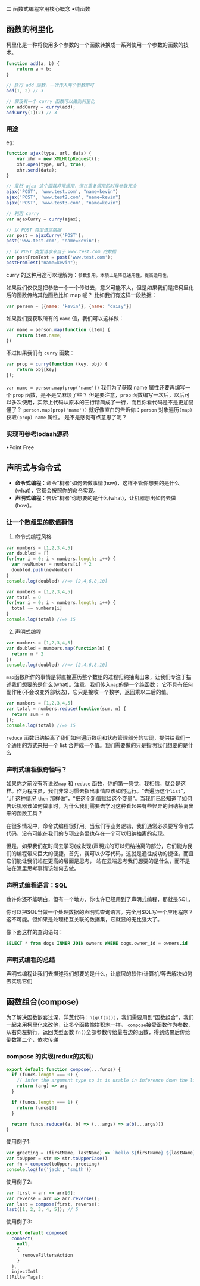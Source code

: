二 函数式编程常用核心概念
•纯函数

## 函数的柯里化

柯里化是一种将使用多个参数的一个函数转换成一系列使用一个参数的函数的技术。

```js
function add(a, b) {
    return a + b;
}

// 执行 add 函数，一次传入两个参数即可
add(1, 2) // 3

// 假设有一个 curry 函数可以做到柯里化
var addCurry = curry(add);
addCurry(1)(2) // 3
```

### 用途
eg:
```js
function ajax(type, url, data) {
    var xhr = new XMLHttpRequest();
    xhr.open(type, url, true);
    xhr.send(data);
}

// 虽然 ajax 这个函数非常通用，但在重复调用的时候参数冗余
ajax('POST', 'www.test.com', "name=kevin")
ajax('POST', 'www.test2.com', "name=kevin")
ajax('POST', 'www.test3.com', "name=kevin")

// 利用 curry
var ajaxCurry = curry(ajax);

// 以 POST 类型请求数据
var post = ajaxCurry('POST');
post('www.test.com', "name=kevin");

// 以 POST 类型请求来自于 www.test.com 的数据
var postFromTest = post('www.test.com');
postFromTest("name=kevin");
```
curry 的这种用途可以理解为：`参数复用。本质上是降低通用性，提高适用性。`

如果我们仅仅是把参数一个一个传进去，意义可能不大，但是如果我们是把柯里化后的函数传给其他函数比如 map 呢？
比如我们有这样一段数据：
```js
var person = [{name: 'kevin'}, {name: 'daisy'}]
```
如果我们要获取所有的 `name` 值，我们可以这样做：
```js
var name = person.map(function (item) {
    return item.name;
})
```
不过如果我们有 `curry` 函数：
```js
var prop = curry(function (key, obj) {
    return obj[key]
});
```
`var name = person.map(prop('name'))`
我们为了获取 name 属性还要再编写一个 `prop` 函数，是不是又麻烦了些？
但是要注意，`prop` 函数编写一次后，以后可以多次使用，实际上代码从原本的三行精简成了一行，而且你看代码是不是更加易懂了？
`person.map(prop('name'))` 就好像直白的告诉你：`person` 对象遍历`(map)`获取`(prop) name` 属性。
是不是感觉有点意思了呢？
### 实现可参考lodash源码

•Point Free

## 声明式与命令式
* **命令式编程**：命令“机器”如何去做事情(how)，这样不管你想要的是什么(what)，它都会按照你的命令实现。
* **声明式编程**：告诉“机器”你想要的是什么(what)，让机器想出如何去做(how)。

### 让一个数组里的数值翻倍
1. 命令式编程风格
```js
var numbers = [1,2,3,4,5]
var doubled = []
for(var i = 0; i < numbers.length; i++) {
  var newNumber = numbers[i] * 2
  doubled.push(newNumber)
}
console.log(doubled) //=> [2,4,6,8,10]
```

```js
var numbers = [1,2,3,4,5]
var total = 0
for(var i = 0; i < numbers.length; i++) {
  total += numbers[i]
}
console.log(total) //=> 15
```

2. 声明式编程
```js
var numbers = [1,2,3,4,5]
var doubled = numbers.map(function(n) {
  return n * 2
})
console.log(doubled) //=> [2,4,6,8,10]
```
`map`函数所作的事情是将直接遍历整个数组的过程归纳抽离出来，让我们专注于描述我们想要的是什么(what)。注意，我们传入`map`的是一个纯函数；
它不具有任何副作用(不会改变外部状态)，它只是接收一个数字，返回乘以二后的值。

```js
var numbers = [1,2,3,4,5]
var total = numbers.reduce(function(sum, n) {
  return sum + n
});
console.log(total) //=> 15
```
`reduce` 函数归纳抽离了我们如何遍历数组和状态管理部分的实现，提供给我们一个通用的方式来把一个 list 合并成一个值。我们需要做的只是指明我们想要的是什么

### 声明式编程很奇怪吗？
如果你之前没有听说过`map` 和 `reduce` 函数，你的第一感觉，我相信，就会是这样。作为程序员，我们非常习惯去指出事情应该如何运行。“去遍历这个`list`”，
“`if` 这种情况 `then` 那样做”，“把这个新值赋给这个变量”。当我们已经知道了如何告诉机器该如何做事时，为什么我们需要去学习这种看起来有些怪异的归纳抽离出来的函数工具？

在很多情况中，命令式编程很好用。当我们写业务逻辑，我们通常必须要写命令式代码，没有可能在我们的专项业务里也存在一个可以归纳抽离的实现。

但是，如果我们花时间去学习(或发现)声明式的可以归纳抽离的部分，它们能为我们的编程带来巨大的便捷。首先，我可以少写代码，这就是通往成功的捷径。而且它们能让我们站在更高的层面是思考，
站在云端思考我们想要的是什么，而不是站在泥里思考事情该如何去做。

### 声明式编程语言：SQL
也许你还不能明白，但有一个地方，你也许已经用到了声明式编程，那就是SQL。

你可以把SQL当做一个处理数据的声明式查询语言。完全用SQL写一个应用程序？这不可能。但如果是处理相互关联的数据集，它就显的无比强大了。

像下面这样的查询语句：
```sql
SELECT * from dogs INNER JOIN owners WHERE dogs.owner_id = owners.id
```

### 声明式编程的总结
声明式编程让我们去描述我们想要的是什么，让底层的软件/计算机/等去解决如何去实现它们

## 函数组合(compose)
为了解决函数嵌套过深，洋葱代码：`h(g(f(x)))`，我们需要用到“函数组合”，我们一起来用柯里化来改他，让多个函数像拼积木一样。
`compose`接受函数作为参数，从右向左执行，返回类型函数
`fn()`全部参数传给最右边的函数，得到结果后传给倒数第二个，依次传递

### compose 的实现(redux的实现)
```js
export default function compose(...funcs) {
  if (funcs.length === 0) {
    // infer the argument type so it is usable in inference down the line
    return (arg) => arg
  }

  if (funcs.length === 1) {
    return funcs[0]
  }

  return funcs.reduce((a, b) => (...args) => a(b(...args)))
}
```
使用例子1:

```js
var greeting = (firstName, lastName) => `hello ${firstName} ${lastName}`
var toUpper = str => str.toUpperCase()
var fn = compose(toUpper, greeting)
console.log(fn('jack', 'smith'))
```

使用例子2:
```js
var first = arr => arr[0];
var reverse = arr => arr.reverse();
var last = compose(first, reverse);
last([1, 2, 3, 4, 5]); // 5
```

使用例子3:

```js
export default compose(
  connect(
    null,
    {
      removeFiltersAction
    }
  ),
  injectIntl
)(FilterTags);
```

